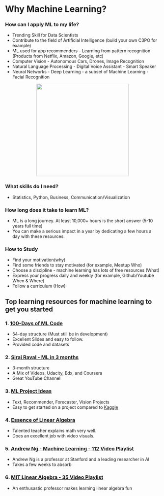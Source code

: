 # Why Machine Learning?

### How can I apply ML to my life?
 - Trending Skill for Data Scientists
 - Contribute to the field of Artificial Intelligence (build your own C3PO for example)
 - ML used for app recommenders - Learning from pattern recognition (Products from Netflix, Amazon, Google, etc)
 - Computer Vision - Autonomous Cars, Drones, Image Recognition
 - Natural Language Processing - Digital Voice Assistant - Smart Speaker
 - Neural Networks - Deep Learning - a subset of Machine Learning - Facial Recognition
 
<p align="center"><img src="https://user-images.githubusercontent.com/25274772/51422952-09202e80-1b6d-11e9-960a-c2fbdd1655a4.png" width="300" height="300" />

### What skills do I need?

 - Statistics, Python, Business, Communication/Visualization

### How long does it take to learn ML?
- ML is a long journey. At least 10,000+ hours is the short answer (5-10 years full time)
- You can make a serious impact in a year by dedicating a few hours a day with these resources.

### How to Study
 - Find your motivation(why)
 - Find some friends to stay motivated (for example, Meetup Who)
 - Choose a discipline - machine learning has lots of free resources (What)
 - Express your progress daily and weekly (for example, Github/Youtube When & Where)
 - Follow a curriculum (How)

## Top learning resources for machine learning to get you started

### 1. [100-Days of ML Code](https://github.com/Avik-Jain/100-Days-Of-ML-Code)

 - 54-day structure (Must still be in development)
 - Excellent Slides and easy to follow.
 - Provided code and datasets

### 2. [Siraj Raval - ML in 3 months](https://github.com/llSourcell/Learn_Machine_Learning_in_3_Months)
 - 3-month structure
 - A Mix of Videos, Udacity, Edx, and Coursera
 - Great YouTube Channel
 
### 3. [ML Project Ideas](https://github.com/NirantK/awesome-project-ideas)
 - Text, Recommender, Forecaster, Vision Projects
 - Easy to get started on a project compared to [Kaggle](https://www.kaggle.com/)

### 4. [Essence of Linear Algebra](https://www.youtube.com/watch?v=fNk_zzaMoSs&list=PLZHQObOWTQDPD3MizzM2xVFitgF8hE_ab)

- Talented teacher explains math very well.
- Does an excellent job with video visuals.

### 5. [Andrew Ng - Machine Learning - 112 Video Playlist](https://www.youtube.com/watch?v=PPLop4L2eGk&list=PLLssT5z_DsK-h9vYZkQkYNWcItqhlRJLN)
 - Andrew Ng is a professor at Stanford and a leading researcher in AI
 - Takes a few weeks to absorb 

### 6. [MIT Linear Algebra - 35 Video Playlist](https://www.youtube.com/watch?v=ZK3O402wf1c&list=PLE7DDD91010BC51F8)

- An enthusastic professor makes learning linear algebra fun
